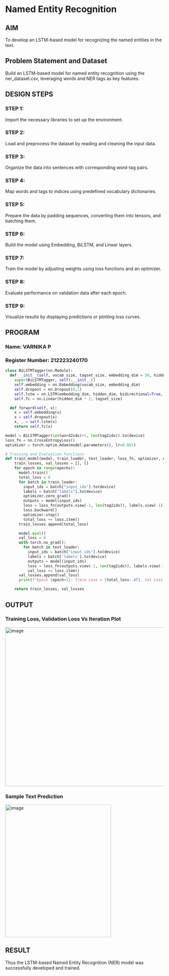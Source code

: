 # Named Entity Recognition

## AIM

To develop an LSTM-based model for recognizing the named entities in the text.

## Problem Statement and Dataset
Build an LSTM-based model for named entity recognition using the ner_dataset.csv, leveraging words and NER tags as key features.

## DESIGN STEPS


### STEP 1: 
Import the necessary libraries to set up the environment.

### STEP 2: 
Load and preprocess the dataset by reading and cleaning the input data.

### STEP 3: 
Organize the data into sentences with corresponding word-tag pairs.

### STEP 4: 
Map words and tags to indices using predefined vocabulary dictionaries.

### STEP 5: 
Prepare the data by padding sequences, converting them into tensors, and batching them.

### STEP 6: 
Build the model using Embedding, BiLSTM, and Linear layers.

### STEP 7: 
Train the model by adjusting weights using loss functions and an optimizer.

### STEP 8: 
Evaluate performance on validation data after each epoch.

### STEP 9: 
Visualize results by displaying predictions or plotting loss curves.

## PROGRAM
### Name: VARNIKA P
### Register Number: 212223240170
```python
class BiLSTMTagger(nn.Module):
  def __init__(self, vocab_size, tagset_size, embedding_dim = 50, hidden_dim = 100):
    super(BiLSTMTagger, self).__init__()
    self.embedding = nn.Embedding(vocab_size, embedding_dim)
    self.dropout = nn.Dropout(0,1)
    self.lstm = nn.LSTM(embedding_dim, hidden_dim, bidirectional=True, batch_first=True)
    self.fc = nn.Linear(hidden_dim * 2, tagset_size)

  def forward(self, x):
    x = self.embedding(x)
    x = self.dropout(x)
    x, _ = self.lstm(x)
    return self.fc(x)      

model = BiLSTMTagger(len(word2idx)+1, len(tag2idx)).to(device)
loss_fn = nn.CrossEntropyLoss()
optimizer = torch.optim.Adam(model.parameters(), lr=0.001)

# Training and Evaluation Functions
def train_model(model, train_loader, test_loader, loss_fn, optimizer, epochs=3):
    train_losses, val_losses = [], []
    for epoch in range(epochs):
      model.train()
      total_loss = 0
      for batch in train_loader:
        input_ids = batch["input_ids"].to(device)
        labels = batch["labels"].to(device)
        optimizer.zero_grad()
        outputs = model(input_ids)
        loss = loss_fn(outputs.view(-1, len(tag2idx)), labels.view(-1))
        loss.backward()
        optimizer.step()
        total_loss += loss.item()
      train_losses.append(total_loss)

      model.eval()
      val_loss = 0
      with torch.no_grad():
        for batch in test_loader:
          input_ids = batch["input_ids"].to(device)
          labels = batch['labels'].to(device)
          outputs = model(input_ids)
          loss = loss_fn(outputs.view(-1, len(tag2idx)), labels.view(-1))
          val_loss += loss.item()
      val_losses.append(val_loss)
      print(f"Epoch {epoch+1}: Train Loss = {total_loss:.4f}, Val Loss = {val_loss:.4f}")          

    return train_losses, val_losses

```
## OUTPUT

### Training Loss, Validation Loss Vs Iteration Plot

<img width="681" height="505" alt="image" src="https://github.com/user-attachments/assets/b8bf2364-9840-4242-8380-72d583ea4a61" />


### Sample Text Prediction
<img width="336" height="422" alt="image" src="https://github.com/user-attachments/assets/f518bb52-fd3e-4014-9db9-44aedd9c482f" />


## RESULT
Thus the LSTM-based Named Entity Recognition (NER) model was successfully developed and trained.
